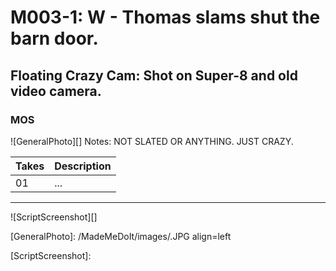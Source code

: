 # M003-1: W - Thomas slams shut the barn door.

## Floating Crazy Cam: Shot on Super-8 and old video camera.

### MOS

![GeneralPhoto][]
Notes: NOT SLATED OR ANYTHING. JUST CRAZY.

| Takes | Description |
|:---|:----|
| 01 | ... |

----

![ScriptScreenshot][]


[GeneralPhoto]:  /MadeMeDoIt/images/.JPG align=left

[ScriptScreenshot]: 